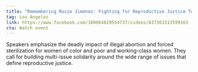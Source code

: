 ```yaml
---
title: "Remembering Rosie Jiménez: Fighting for Reproductive Justice Today"
tag: Los Angeles
link: https://www.facebook.com/100064829554737/videos/837363313599163
cta: Watch event
---
```


Speakers emphasize the deadly impact of illegal abortion and forced sterilization for women of color and poor and working-class women. They call for building multi-issue solidarity around the wide range of issues that define reproductive justice.
